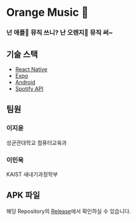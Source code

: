 # Orange Music 🍊

### 넌 애플🍎 뮤직 쓰니? 난 오렌지🍊 뮤직 써~

## 기술 스택

- [React Native](https://reactnative.dev/)
- [Expo](https://expo.dev/accounts/ryan-lee)
- [Android](https://www.android.com/)
- [Spotify API](https://developer.spotify.com/documentation/web-api)

## 팀원

### 이지윤
성균관대학교 컴퓨터교육과

### 이민욱
KAIST 새내기과정학부

## APK 파일

해당 Repository의 [Release](https://github.com/callasio/madcamp-week-1/releases/tag/1.0.0)에서 확인하실 수 있습니다.
